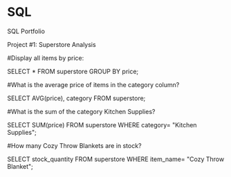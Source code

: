 # SQL
SQL Portfolio

Project #1: Superstore Analysis

#Display all items by price:

SELECT *
FROM superstore
GROUP BY price;


#What is the average price of items in the category column?

SELECT AVG(price), category
FROM superstore;


#What is the sum of the category Kitchen Supplies?

SELECT SUM(price)
FROM superstore 
WHERE category= "Kitchen Supplies";


#How many Cozy Throw Blankets are in stock?

SELECT stock_quantity
FROM superstore
WHERE item_name= "Cozy Throw Blanket";
